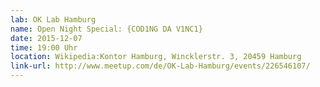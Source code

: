 ```yaml
---
lab: OK Lab Hamburg
name: Open Night Special: {COD1NG DA V1NC1}
date: 2015-12-07
time: 19:00 Uhr
location: Wikipedia:Kontor Hamburg, Wincklerstr. 3, 20459 Hamburg
link-url: http://www.meetup.com/de/OK-Lab-Hamburg/events/226546107/
---
```

